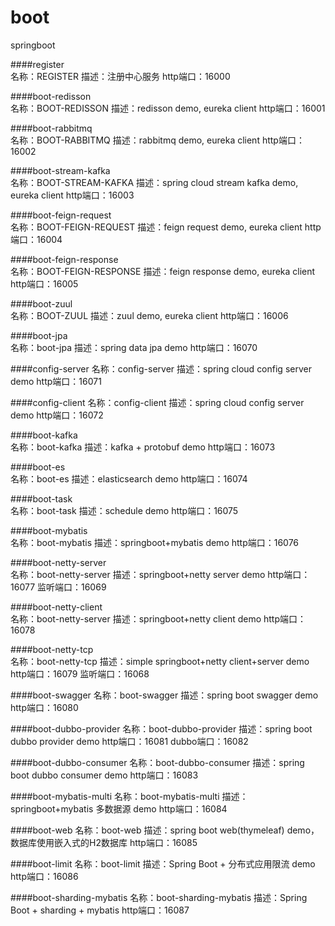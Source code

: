 # boot
springboot

####register  
    名称：REGISTER
    描述：注册中心服务
    http端口：16000
    
####boot-redisson  
    名称：BOOT-REDISSON
    描述：redisson demo, eureka client
    http端口：16001
    
####boot-rabbitmq  
    名称：BOOT-RABBITMQ
    描述：rabbitmq demo, eureka client
    http端口：16002
    
####boot-stream-kafka  
    名称：BOOT-STREAM-KAFKA
    描述：spring cloud stream kafka demo, eureka client
    http端口：16003
    
####boot-feign-request  
    名称：BOOT-FEIGN-REQUEST
    描述：feign request demo, eureka client
    http端口：16004
    
####boot-feign-response  
    名称：BOOT-FEIGN-RESPONSE
    描述：feign response demo, eureka client
    http端口：16005
    
####boot-zuul  
    名称：BOOT-ZUUL
    描述：zuul demo, eureka client
    http端口：16006
    
####boot-jpa  
    名称：boot-jpa
    描述：spring data jpa demo
    http端口：16070
    
####config-server
    名称：config-server
    描述：spring cloud config server demo
    http端口：16071
    
####config-client
    名称：config-client
    描述：spring cloud config server demo
    http端口：16072
    
####boot-kafka  
    名称：boot-kafka
    描述：kafka + protobuf demo
    http端口：16073
    
####boot-es  
    名称：boot-es
    描述：elasticsearch demo
    http端口：16074
    
####boot-task  
    名称：boot-task
    描述：schedule demo
    http端口：16075
    
####boot-mybatis  
    名称：boot-mybatis
    描述：springboot+mybatis demo
    http端口：16076
    
####boot-netty-server  
    名称：boot-netty-server
    描述：springboot+netty server demo
    http端口：16077
    监听端口：16069
    
####boot-netty-client  
    名称：boot-netty-server
    描述：springboot+netty client demo
    http端口：16078
    
####boot-netty-tcp  
    名称：boot-netty-tcp
    描述：simple springboot+netty client+server demo
    http端口：16079
    监听端口：16068
    
####boot-swagger
    名称：boot-swagger
    描述：spring boot swagger demo
    http端口：16080
     
####boot-dubbo-provider
    名称：boot-dubbo-provider
    描述：spring boot dubbo provider demo
    http端口：16081
    dubbo端口：16082
    
####boot-dubbo-consumer
    名称：boot-dubbo-consumer
    描述：spring boot dubbo consumer demo
    http端口：16083
    
####boot-mybatis-multi
    名称：boot-mybatis-multi
    描述：springboot+mybatis 多数据源 demo
    http端口：16084
    
####boot-web
    名称：boot-web
    描述：spring boot web(thymeleaf) demo，数据库使用嵌入式的H2数据库
    http端口：16085
    
####boot-limit
    名称：boot-limit
    描述：Spring Boot + 分布式应用限流 demo
    http端口：16086
    
####boot-sharding-mybatis
    名称：boot-sharding-mybatis
    描述：Spring Boot + sharding + mybatis
    http端口：16087
    